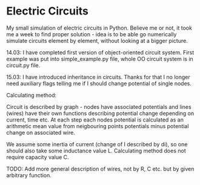 # Electric Circuits

My small simulation of electric circuits in Python. Believe me or not, it took me a week to find proper solution - idea is to be able go numerically simulate circuits element by element, without looking at a bigger picture.

14.03: I have completed first version of object-oriented circuit system. First example was put into simple_example.py file, whole OO circuit system is in circuit.py file.

15.03: I have introduced inheritance in circuits. Thanks for that I no longer need auxiliary flags telling me if I should change potential of single nodes.

Calculating method:

Circuit is described by graph - nodes have associated potentials and lines (wires) have their own functions describing potential change depending on current, time etc. At each step each nodes potential is calculated as an arithmetic mean value from neigbouring points potentials minus potential change on associated wire.

We assume some inertia of current (change of I described by di), so one should also take some inductance value L. Calculating method does not require capacity value C.

TODO: Add more general description of wires, not by R, C etc. but by given arbitrary function.
